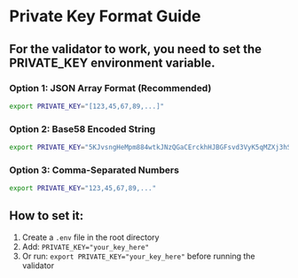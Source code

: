 # Private Key Format Guide

## For the validator to work, you need to set the PRIVATE_KEY environment variable.

### Option 1: JSON Array Format (Recommended)

```bash
export PRIVATE_KEY="[123,45,67,89,...]"
```

### Option 2: Base58 Encoded String

```bash
export PRIVATE_KEY="5KJvsngHeMpm884wtkJNzQGaCErckhHJBGFsvd3VyK5qMZXj3hS"
```

### Option 3: Comma-Separated Numbers

```bash
export PRIVATE_KEY="123,45,67,89,..."
```

## How to set it:

1. Create a `.env` file in the root directory
2. Add: `PRIVATE_KEY="your_key_here"`
3. Or run: `export PRIVATE_KEY="your_key_here"` before running the validator
